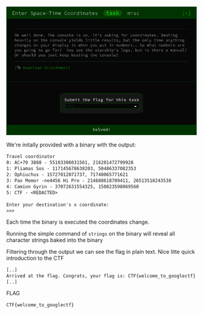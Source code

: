 ![](./images/logo.png)

We're initally provided with a binary with the output:

```
Travel coordinator
0: AC+79 3888 - 55103306031561, 216201472799928
1: Pliamas Sos - 117145678638203, 50486337082353
2: Ophiuchus - 15727012071737, 71740065771621
3: Pax Memor -ne4456 Hi Pro - 214688618709411, 26513518243538
4: Camion Gyrin - 37072631554325, 150823598069560
5: CTF - <REDACTED>

Enter your destination's x coordinate:
>>> 
```

Each time the binary is executed the coordinates change. 

Running the simple command of `strings` on the binary will reveal all character strings baked into the binary

Filtering through the output we can see the flag in plain text. Nice litte quick introduction to the CTF

```
[..]
Arrived at the flag. Congrats, your flag is: CTF{welcome_to_googlectf}
[..]
```

FLAG
```
CTF{welcome_to_googlectf}
```